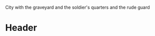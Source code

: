 <!-- TITLE: Yartar -->
<!-- SUBTITLE: A quick summary of Yartar -->

City with the graveyard and the soldier's quarters and the rude guard

# Header